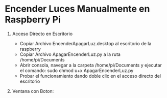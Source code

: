 # Encender Luces Manualmente en Raspberry Pi
1. Acceso Directo en Escritorio 
   - Copiar Archivo EncenderApagarLuz.desktop al escritorio de la raspberry
   - Copiar Archivo ApagarEncenderLuz.py a la ruta /home/pi/Documents
   - Abrir consola, navegar a la carpeta /home/pi/Documents y ejecutar el comando:
        sudo chmod u+x ApagarEncenderLuz.py
   - Probar el funcionamiento dando doble clic en el acceso directo del escritorio

2. Ventana con Boton:
